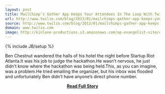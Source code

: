 ```yaml
---
layout: post
title: MailChimp’s Gather App Keeps Your Attendees In The Loop With Twilio SMS
url: http://www.twilio.com/blog/2013/01/mailchimps-gather-app-keeps-your-attendees-in-the-loop-with-twilio-sms.html
source: http://www.twilio.com/blog/2013/01/mailchimps-gather-app-keeps-your-attendees-in-the-loop-with-twilio-sms.html
domain: www.twilio.com
image: http://kinlane-productions.s3.amazonaws.com/ap-evangelist-site/curated/screenshots/5467_www_twilio_com.png
---
```

{% include JB/setup %}<p>Ben Chestnut wandered the halls of his hotel the night before Startup Riot Atlanta.It was his job to judge the hackathon.He wasn’t nervous, he just didn’t know where the hackathon was being held.This, as you can imagine, was a problem.He tried emailing the organizer, but his inbox was flooded and unfortunately Ben didn’t have anyone’s direct phone number.</p>
<center><p><a href="http://www.twilio.com/blog/2013/01/mailchimps-gather-app-keeps-your-attendees-in-the-loop-with-twilio-sms.html" style='padding:25px; font-sze:18px; font-weight: bold;'>Read Full Story</a></p></center>

